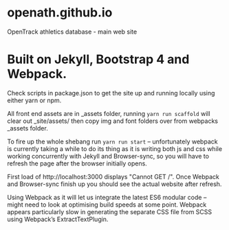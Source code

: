 # openath.github.io
OpenTrack athletics database - main web site

# Built on Jekyll, Bootstrap 4 and Webpack.

Check scripts in package.json to get the site up and running locally using either yarn or npm.

All front end assets are in _assets folder, running `yarn run scaffold` will clear out _site/assets/ then copy img and font folders over from webpacks _assets folder.

To fire up the whole shebang run `yarn run start` – unfortunately webpack is currently taking a while to do its thing as it is writing both js and css while working concurrently with Jekyll and Browser-sync, so you will have to refresh the page after the browser initially opens.

First load of http://localhost:3000 displays "Cannot GET /". Once Webpack and Browser-sync finish up you should see the actual website after refresh.

Using Webpack as it will let us integrate the latest ES6 modular code – might need to look at optimising build speeds at some point. Webpack appears particularly slow in generating the separate CSS file from SCSS using Webpack’s ExtractTextPlugin.
